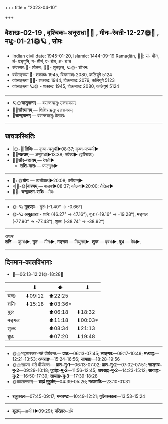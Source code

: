 +++
title = "2023-04-10"

+++
## वैशाखः-02-19  ,  वृश्चिकः-अनूराधा🌛🌌  ,  मीनः-रेवती-12-27🌞🌌  ,  मधुः-01-21🌞🪐  ,  सोमः
- Indian civil date: 1945-01-20, Islamic: 1444-09-19 Ramaḍān, 🌌🌞: सं- मीनः, तं- पङ्गुनि, म- मीनं, प- चेत, अ- च’त
- संवत्सरः 🌛- शोभनः, 🌌🌞- शुभकृत्, 🪐🌞- शोभनः
- वर्षसङ्ख्या 🌛- शकाब्दः 1945, विक्रमाब्दः 2080, कलियुगे 5124
- वर्षसङ्ख्या 🌌🌞- शकाब्दः 1944, विक्रमाब्दः 2079, कलियुगे 5123
- वर्षसङ्ख्या 🪐🌞 - शकाब्दः 1945, विक्रमाब्दः 2080, कलियुगे 5124
___________________
- 🪐🌞**ऋतुमानम्** — वसन्तऋतुः उत्तरायणम्
- 🌌🌞**सौरमानम्** — शिशिरऋतुः उत्तरायणम्
- 🌛**चान्द्रमानम्** — वसन्तऋतुः वैशाखः
___________________


## खचक्रस्थितिः
- |🌞-🌛|**तिथिः** — कृष्ण-चतुर्थी►08:37; कृष्ण-पञ्चमी►  
- 🌌🌛**नक्षत्रम्** — अनूराधा►13:38; ज्येष्ठा► (वृश्चिकः)  
- 🌌🌞**सौर-नक्षत्रम्** — रेवती►  
  - **राशि-मासः** — फाल्गुनः► 
___________________
- 🌛+🌞**योगः** — व्यतीपातः►20:08; वरीयान्►  
- २|🌛-🌞|**करणम्** — बालवः►08:37; कौलवः►20:00; तैतिलः►  
- 🌌🌛- **चन्द्राष्टम-राशिः**—मेषः  
___________________
- 🌞-🪐 **मूढग्रहाः** - गुरुः (-1.40° → -0.66°)
- 🌞-🪐 **अमूढग्रहाः** - शनिः (46.27° → 47.16°), बुधः (-19.16° → -19.28°), मङ्गलः (-77.90° → -77.43°), शुक्रः (-38.74° → -38.92°)
___________________
राशयः  
**शनि** — कुम्भः►. **गुरु** — मीनः►. **मङ्गल** — मिथुनम्►. **शुक्र** — वृषभः►. **बुध** — मेषः►. 
___________________


## दिनमान-कालविभागाः
- 🌅—06:13-12:21🌞-18:28🌇  

|      |⬇     |⬆     |⬇     |
|------|-----|-----|------|
|चन्द्रः|⬇09:12 |⬆22:25 |     |
|शनिः   |⬇15:18 |⬆03:36*|     |
|गुरुः  |     |⬆06:18 |⬇18:32 |
|मङ्गलः |     |⬆11:18 |⬇00:03*|
|शुक्रः |     |⬆08:34 |⬇21:13 |
|बुधः   |     |⬆07:20 |⬇19:48 |
___________________
- 🌞⚝भट्टभास्कर-मते वीर्यवन्तः— **प्रातः**—06:13-07:45; **साङ्गवः**—09:17-10:49; **मध्याह्नः**—12:21-13:53; **अपराह्णः**—15:24-16:56; **सायाह्नः**—18:28-19:56  
- 🌞⚝सायण-मते वीर्यवन्तः— **प्रातः-मु॰1**—06:13-07:02; **प्रातः-मु॰2**—07:02-07:51; **साङ्गवः-मु॰2**—09:29-10:18; **पूर्वाह्णः-मु॰2**—11:56-12:45; **अपराह्णः-मु॰2**—14:23-15:12; **सायाह्नः-मु॰2**—16:50-17:39; **सायाह्नः-मु॰3**—17:39-18:28  
- 🌞कालान्तरम्— **ब्राह्मं मुहूर्तम्**—04:39-05:26; **मध्यरात्रिः**—23:10-01:31  
___________________
- **राहुकालः**—07:45-09:17; **यमघण्टः**—10:49-12:21; **गुलिककालः**—13:53-15:24  
___________________
- **शूलम्**—प्राची (►09:29); **परिहारः**–दधि  
___________________
